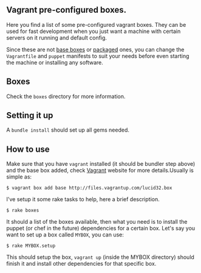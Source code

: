 ## Vagrant pre-configured boxes.

Here you find a list of some pre-configured vagrant boxes. They can be
used for fast development when you just want a machine with certain
servers on it running and default config. 

Since these are not [base boxes](http://vagrantbox.es/) or
[packaged](http://vagrantup.com/docs/boxes.html) ones, you can change the
`Vagrantfile` and `puppet` manifests to suit your needs before even starting
the machine or installing any software.

## Boxes

Check the `boxes` directory for more information.

## Setting it up

A `bundle install` should set up all gems needed.

## How to use

Make sure that you have `vagrant` installed (it should be bundler step above)
and the base box added, check [Vagrant](http://vagrantup.com/) website for more
details.Usually is simple as:

	$ vagrant box add base http://files.vagrantup.com/lucid32.box

I've setup it some rake tasks to help, here a brief description.

	$ rake boxes

It should a list of the boxes available, then what you need is to install the
puppet (or chef in the future) dependencies for a certain box. Let's say you
want to set up a box called `MYBOX`, you can use:

	$ rake MYBOX.setup

This should setup the box, `vagrant up` (inside the MYBOX directory) should finish it
and install other dependencies for that specific box.
